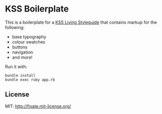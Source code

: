 # KSS Boilerplate

This is a boilerplate for a [KSS Living Styleguide](https://github.com/kneath/kss) that contains markup for the following:

- base typography
- colour swatches
- buttons
- navigation
- and more!

Run it with:

    bundle install
    bundle exec ruby app.rb

## License

MIT: http://fixate.mit-license.org/
